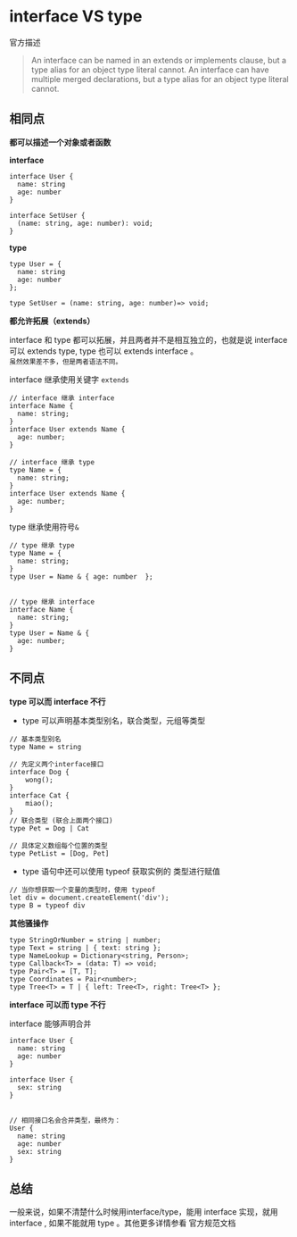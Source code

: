 # interface VS type

官方描述

> An interface can be named in an extends or implements clause, but a type alias for an object type literal cannot.
> An interface can have multiple merged declarations, but a type alias for an object type literal cannot.


## 相同点
**都可以描述一个对象或者函数**  

**interface**  
```
interface User {
  name: string
  age: number
}

interface SetUser {
  (name: string, age: number): void;
}
```

**type**  
```
type User = {
  name: string
  age: number
};

type SetUser = (name: string, age: number)=> void;
```

**都允许拓展（extends）**  

interface 和 type 都可以拓展，并且两者并不是相互独立的，也就是说 interface 可以 extends type, type 也可以 extends interface 。  
`虽然效果差不多，但是两者语法不同。`

interface 继承使用关键字 `extends`  
```
// interface 继承 interface
interface Name { 
  name: string; 
}
interface User extends Name { 
  age: number; 
}

// interface 继承 type
type Name = { 
  name: string; 
}
interface User extends Name { 
  age: number; 
}
```

type 继承使用符号`&`  
```
// type 继承 type
type Name = { 
  name: string; 
}
type User = Name & { age: number  };


// type 继承 interface
interface Name { 
  name: string; 
}
type User = Name & { 
  age: number; 
}
```


## 不同点

**type 可以而 interface 不行**

- type 可以声明基本类型别名，联合类型，元组等类型
```
// 基本类型别名
type Name = string

// 先定义两个interface接口
interface Dog {
    wong();
}
interface Cat {
    miao();
}
// 联合类型 (联合上面两个接口)
type Pet = Dog | Cat

// 具体定义数组每个位置的类型
type PetList = [Dog, Pet]
```

- type 语句中还可以使用 typeof 获取实例的 类型进行赋值
```
// 当你想获取一个变量的类型时，使用 typeof
let div = document.createElement('div');
type B = typeof div
```

**其他骚操作**  
```
type StringOrNumber = string | number;  
type Text = string | { text: string };  
type NameLookup = Dictionary<string, Person>;  
type Callback<T> = (data: T) => void;  
type Pair<T> = [T, T];  
type Coordinates = Pair<number>;  
type Tree<T> = T | { left: Tree<T>, right: Tree<T> };
```

**interface 可以而 type 不行**  

interface 能够声明合并
```
interface User {
  name: string
  age: number
}

interface User {
  sex: string
}


// 相同接口名会合并类型，最终为：
User {
  name: string
  age: number
  sex: string 
}
```
## 总结
一般来说，如果不清楚什么时候用interface/type，能用 interface 实现，就用 interface , 如果不能就用 type 。其他更多详情参看 官方规范文档
